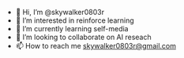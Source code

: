 - 👋 Hi, I’m @skywalker0803r
- 👀 I’m interested in reinforce learning
- 🌱 I’m currently learning self-media
- 💞️ I’m looking to collaborate on AI reseach
- 📫 How to reach me skywalker0803r@gmail.com

<!---
skywalker0803r/skywalker0803r is a ✨ special ✨ repository because its `README.md` (this file) appears on your GitHub profile.
You can click the Preview link to take a look at your changes.
--->
